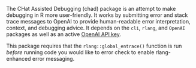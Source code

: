The CHat Assisted Debugging (chad) package is an attempt to make debugging in R more user-friendly. It works by submitting error and stack trace messages to OpenAI to provide human-readable error interpretation, context, and debugging advice. It depends on the `cli`, `rlang`, and `OpenAI` packages as well as an active [OpenAI API key](https://platform.openai.com/api-keys).

This package requires that the `rlang::global_entrace()` function is run _before_ running code you would like to error check to enable rlang-enhanced error messaging. 
